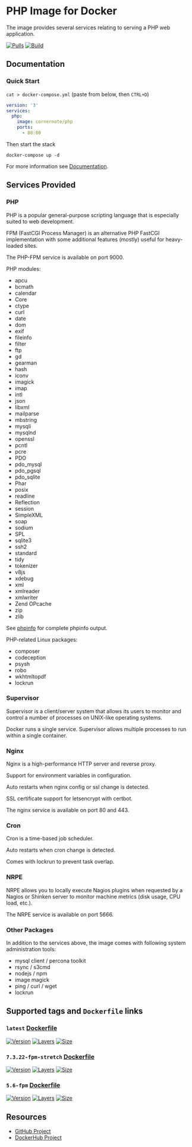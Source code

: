 # PHP Image for Docker

The image provides several services relating to serving a PHP web application.

[![Pulls](https://img.shields.io/docker/pulls/cornernote/php.svg?style=flat-square)](https://hub.docker.com/r/cornernote/php/) [![Build](https://img.shields.io/docker/build/cornernote/php.svg?style=flat-square)](https://hub.docker.com/r/cornernote/php/)

## Documentation

### Quick Start

`cat > docker-compose.yml` (paste from below, then `CTRL+D`)

```yaml
version: '3'
services:
  php:
    image: cornernote/php
    ports:
      - 80:80
```

Then start the stack
    
```shell script
docker-compose up -d
```

For more information see [Documentation](docs/README.md).


## Services Provided


### PHP

PHP is a popular general-purpose scripting language that is especially suited to web development.

FPM (FastCGI Process Manager) is an alternative PHP FastCGI implementation with some additional features (mostly) useful for heavy-loaded sites.

The PHP-FPM service is available on port 9000.

PHP modules:

* apcu
* bcmath
* calendar
* Core
* ctype
* curl
* date
* dom
* exif
* fileinfo
* filter
* ftp
* gd
* gearman
* hash
* iconv
* imagick
* imap
* intl
* json
* libxml
* mailparse
* mbstring
* mysqli
* mysqlnd
* openssl
* pcntl
* pcre
* PDO
* pdo_mysql
* pdo_pgsql
* pdo_sqlite
* Phar
* posix
* readline
* Reflection
* session
* SimpleXML
* soap
* sodium
* SPL
* sqlite3
* ssh2
* standard
* tidy
* tokenizer
* v8js
* xdebug
* xml
* xmlreader
* xmlwriter
* Zend OPcache
* zip
* zlib

See [phpinfo](docs/phpinfo.md) for complete phpinfo output.

PHP-related Linux packages:

* composer
* codeception
* psysh
* robo
* wkhtmltopdf
* lockrun


### Supervisor

Supervisor is a client/server system that allows its users to monitor and control a number of processes on UNIX-like operating systems.

Docker runs a single service. Supervisor allows multiple processes to run within a single container.


### Nginx

Nginx is a high-performance HTTP server and reverse proxy.

Support for environment variables in configuration.

Auto restarts when nginx config or ssl change is detected.

SSL certificate support for letsencrypt with certbot.

The nginx service is available on port 80 and 443.


### Cron

Cron is a time-based job scheduler.

Auto restarts when cron change is detected.

Comes with lockrun to prevent task overlap.


### NRPE

NRPE allows you to locally execute Nagios plugins when requested by a Nagios or Shinken server to monitor machine metrics (disk usage, CPU load, etc.). 

The NRPE service is available on port 5666.


### Other Packages

In addition to the services above, the image comes with following system administration tools:

* mysql client / percona toolkit
* rsync / s3cmd
* nodejs / npm
* image magick
* ping / curl / wget
* lockrun


## Supported tags and `Dockerfile` links

### `latest` [Dockerfile](https://github.com/cornernote/docker-php/blob/master/Dockerfile)

[![Version](https://img.shields.io/badge/version-latest-blue.svg?style=flat-square)](https://github.com/cornernote/docker-php) [![Layers](https://img.shields.io/microbadger/layers/cornernote/php/latest.svg?style=flat-square)](https://hub.docker.com/r/cornernote/php/) [![Size](https://img.shields.io/microbadger/image-size/cornernote/php/latest.svg?style=flat-square)](https://hub.docker.com/r/cornernote/php/)

### `7.3.22-fpm-stretch` [Dockerfile](https://github.com/cornernote/docker-php/blob/7.3.22-fpm-stretch/Dockerfile)

[![Version](https://img.shields.io/badge/version-7.3.22--fpm--stretch-blue.svg?style=flat-square)](https://github.com/cornernote/docker-php/tree/7.3.22-fpm-stretch) [![Layers](https://img.shields.io/microbadger/layers/cornernote/php/7.3.22-fpm-stretch.svg?style=flat-square)](https://hub.docker.com/r/cornernote/php/) [![Size](https://img.shields.io/microbadger/image-size/cornernote/php/7.3.22-fpm-stretch.svg?style=flat-square)](https://hub.docker.com/r/cornernote/php/)

### `5.6-fpm` [Dockerfile](https://github.com/cornernote/docker-php/blob/5.6-fpm/Dockerfile)

[![Version](https://img.shields.io/badge/version-5.6--fpm-blue.svg?style=flat-square)](https://github.com/cornernote/docker-php/tree/5.6-fpm) [![Layers](https://img.shields.io/microbadger/layers/cornernote/php/5.6-fpm.svg?style=flat-square)](https://hub.docker.com/r/cornernote/php/) [![Size](https://img.shields.io/microbadger/image-size/cornernote/php/5.6-fpm.svg?style=flat-square)](https://hub.docker.com/r/cornernote/php/)


## Resources

* [GitHub Project](https://github.com/cornernote/docker-php)
* [DockerHub Project](https://hub.docker.com/r/cornernote/php/)
